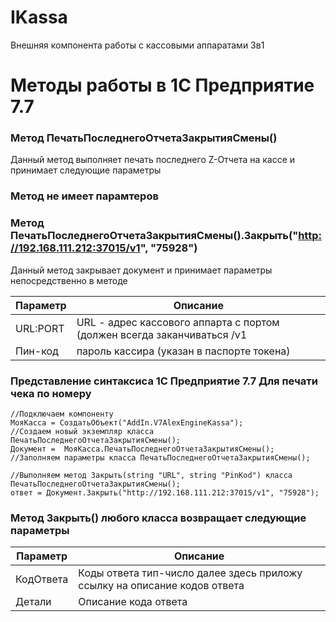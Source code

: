 # IKassa
Внешняя компонента работы с кассовыми аппаратами 3в1

# Методы работы в 1С Предприятие 7.7

### Метод  ПечатьПоследнегоОтчетаЗакрытияСмены()

Данный метод выполняет печать последнего Z-Отчета на кассе и принимает следующие параметры

### Метод не имеет парамтеров

### Метод  ПечатьПоследнегоОтчетаЗакрытияСмены().Закрыть("http://192.168.111.212:37015/v1", "75928")
Данный метод закрывает документ и принимает параметры непосредственно в методе 

Параметр | Описание
---|---
URL:PORT | URL - адрес кассового аппарта с портом (должен всегда заканчиваться /v1 
Пин-код |  пароль кассира (указан в паспорте токена)

### Представление синтаксиса 1С Предприятие 7.7 Для печати чека по номеру

```1C
//Подключаем компоненту
МояКасса = СоздатьОбъект("AddIn.V7AlexEngineKassa");
//Создаем новый экземпляр класса ПечатьПоследнегоОтчетаЗакрытияСмены();	
Документ =  МояКасса.ПечатьПоследнегоОтчетаЗакрытияСмены();
//Заполняем параметры класса ПечатьПоследнегоОтчетаЗакрытияСмены();

//Выполняем метод Закрыть(string "URL", string "PinKod") класса ПечатьПоследнегоОтчетаЗакрытияСмены();
ответ = Документ.Закрыть("http://192.168.111.212:37015/v1", "75928");

```

### Метод Закрыть() любого класса возвращает следующие параметры

Параметр | Описание
---|---
КодОтвета | Коды ответа тип-число далее здесь приложу ссылку на описание кодов ответа 
Детали |  Описание кода ответа 
